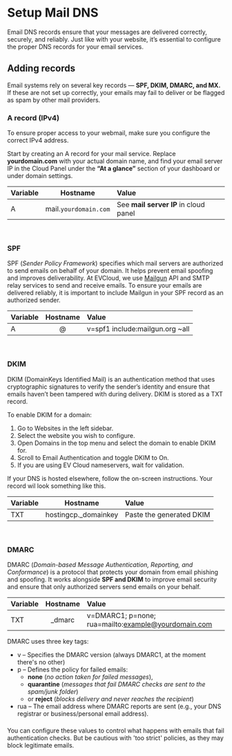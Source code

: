 # Setup Mail DNS

Email DNS records ensure that your messages are delivered correctly, securely, and reliably.
Just like with your website, it’s essential to configure the proper DNS records for your email services.


## Adding records

Email systems rely on several key records — **SPF, DKIM, DMARC, and MX.**
If these are not set up correctly, your emails may fail to deliver or be flagged as spam by other mail providers.

### A record (IPv4)

To ensure proper access to your webmail, make sure you configure the correct IPv4 address.

Start by creating an A record for your mail service.
Replace **yourdomain.com** with your actual domain name, and find your email server IP in the Cloud Panel under the **“At a glance”** section of your dashboard or under domain settings.

| Variable | Hostname | Value |
|-----------|:-----------:|:-----------|
| A | mail.`yourdomain.com` | See **mail server IP** in cloud panel |

<br>


### SPF

SPF (*Sender Policy Framework*) specifies which mail servers are authorized to send emails on behalf of your domain. It helps prevent email spoofing and improves deliverability.
At EVCloud, we use [Mailgun](https://www.mailgun.com/) API and SMTP relay services to send and receive emails. To ensure your emails are delivered reliably, it is important to include Mailgun in your SPF record as an authorized sender.


| Variable | Hostname | Value |
|-----------|:-----------:|:-----------|
| A | @ | v=spf1 include:mailgun.org ~all |

<br>

### DKIM

DKIM (DomainKeys Identified Mail) is an authentication method that uses cryptographic signatures to verify the sender’s identity and ensure that emails haven’t been tampered with during delivery. DKIM is stored as a TXT record.

To enable DKIM for a domain:

1. Go to Websites in the left sidebar.
2. Select the website you wish to configure.
3. Open Domains in the top menu and select the domain to enable DKIM for.
4. Scroll to Email Authentication and toggle DKIM to On.
5. If you are using EV Cloud nameservers, wait for validation.
  
If your DNS is hosted elsewhere, follow the on-screen instructions. 
Your record wil look something like this.

| Variable | Hostname | Value |
|-----------|:-----------:|:-----------|
| TXT | hostingcp._domainkey | Paste the generated DKIM |

<br>

### DMARC

DMARC (*Domain-based Message Authentication, Reporting, and Conformance*) is a protocol that protects your domain from email phishing and spoofing.
It works alongside **SPF and DKIM** to improve email security and ensure that only authorized servers send emails on your behalf.

| Variable | Hostname | Value |
|-----------|:-----------:|:-----------|
| TXT | _dmarc |  v=DMARC1; p=none; rua=mailto:example@yourdomain.com |


DMARC uses three key tags:
- v – Specifies the DMARC version (always DMARC1, at the moment there's no other)
- p – Defines the policy for failed emails:
   - **none** (*no action taken for failed messages*),
   - **quarantine** (*messages that fail DMARC checks are sent to the spam/junk folder*)
   - or **reject** (*blocks delivery and never reaches the recipient*)
- rua – The email address where DMARC reports are sent (e.g., your DNS registrar or business/personal email address).


<div class="tip custom-block" style="padding-top: 8px">
You can configure these values to control what happens with emails that fail authentication checks. But be cautious with 'too strict' policies, as they may block legitimate emails.
</div>



